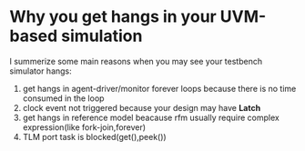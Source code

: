 # Why you get hangs in your UVM-based simulation
I summerize some main reasons when you may see your testbench simulator hangs:

1. get hangs in agent-driver/monitor forever loops because there is no time consumed in the loop
2. clock event not triggered because your design may have **Latch**
3. get hangs in reference model beacause rfm usually require complex expression(like fork-join,forever)
4. TLM port task is blocked(get(),peek()) 